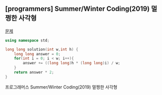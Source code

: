 ## [programmers] Summer/Winter Coding(2019) 멀쩡한 사각형

[문제](https://programmers.co.kr/learn/courses/30/lessons/62048)



```c++
using namespace std;

long long solution(int w,int h) {
    long long answer = 0;
    for(int i = 0; i < w; i++){
        answer += ((long long)h * (long long)i) / w;
    }
    return answer * 2;
}
```





프로그래머스 Summer/Winter Coding(2019) 멀쩡한 사각형

